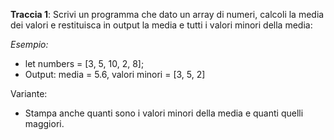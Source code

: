 
**Traccia 1**:
Scrivi un programma che dato un array di numeri, calcoli la media dei valori e restituisca in output la media e tutti i valori minori della media:  

*Esempio:*
  - let numbers = [3, 5, 10, 2, 8];
  - Output: media = 5.6, valori minori = [3, 5, 2]

Variante:
- Stampa anche quanti sono i valori minori della media e quanti quelli maggiori. 

